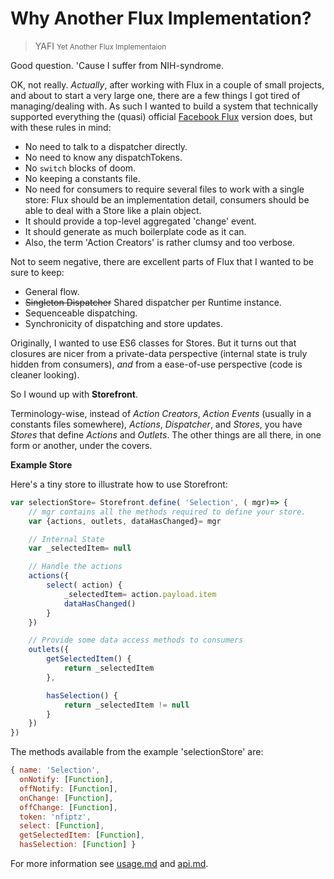 # Why Another Flux Implementation?

> YAFI <small>Yet Another Flux Implementaion</small>

Good question. 'Cause I suffer from NIH-syndrome.

OK, not really. _Actually_, after working with Flux in a couple of small projects, and about to start a very large one, there are a few things I got tired of managing/dealing with. As such I wanted to build a system that technically supported everything the (quasi) official [Facebook Flux]() version does, but with these rules in mind:

- No need to talk to a dispatcher directly.
- No need to know any dispatchTokens.
- No `switch` blocks of doom.
- No keeping a constants file.
- No need for consumers to require several files to work with a single store: Flux should be an implementation detail, consumers should be able to deal with a Store like a plain object.
- It should provide a top-level aggregated 'change' event.
- It should generate as much boilerplate code as it can.
- Also, the term 'Action Creators' is rather clumsy and too verbose.

Not to seem negative, there are excellent parts of Flux that I wanted to be sure to keep:

- General flow.
- ~~Singleton Dispatcher~~ Shared dispatcher per Runtime instance.
- Sequenceable dispatching.
- Synchronicity of dispatching and store updates.

Originally, I wanted to use ES6 classes for Stores. But it turns out that closures are nicer from a private-data perspective (internal state is truly hidden from consumers), _and_ from a ease-of-use perspective (code is cleaner looking).

So I wound up with **Storefront**.

Terminology-wise, instead of _Action Creators_, _Action Events_ (usually in a constants files somewhere), _Actions_, _Dispatcher_, and _Stores_, you have _Stores_ that define _Actions_ and _Outlets_. The other things are all there, in one form or another, under the covers.


**Example Store**

Here's a tiny store to illustrate how to use Storefront:

```javascript
var selectionStore= Storefront.define( 'Selection', ( mgr)=> {
    // mgr contains all the methods required to define your store.
    var {actions, outlets, dataHasChanged}= mgr

    // Internal State
    var _selectedItem= null

    // Handle the actions
    actions({
        select( action) {
            _selectedItem= action.payload.item
            dataHasChanged()
        }
    })

    // Provide some data access methods to consumers
    outlets({
        getSelectedItem() {
            return _selectedItem
        },

        hasSelection() {
            return _selectedItem != null
        }
    })
})
```

The methods available from the example 'selectionStore' are:

```javascript
{ name: 'Selection',
  onNotify: [Function],
  offNotify: [Function],
  onChange: [Function],
  offChange: [Function],
  token: 'nfiptz',
  select: [Function],
  getSelectedItem: [Function],
  hasSelection: [Function] }
```

For more information see [usage.md]() and [api.md]().

[Facebook Flux]: http://facebook.github.io/flux/docs/overview.html
[usage.md]: https://github.com/elucidata/storefront/blob/master/docs/usage.md
[api.md]: https://github.com/elucidata/storefront/blob/master/docs/api.md
